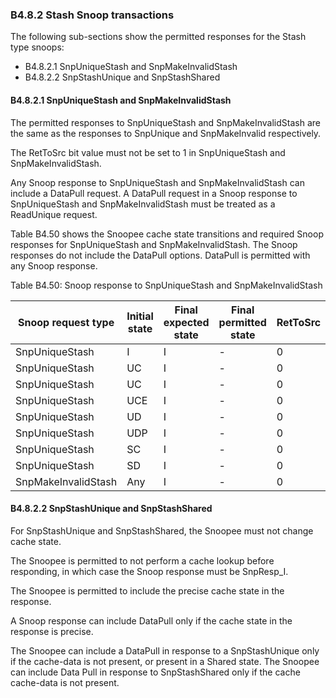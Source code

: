 ### B4.8.2 Stash Snoop transactions

The following sub-sections show the permitted responses for the Stash type snoops:

- B4.8.2.1 SnpUniqueStash and SnpMakeInvalidStash
- B4.8.2.2 SnpStashUnique and SnpStashShared

#### B4.8.2.1 SnpUniqueStash and SnpMakeInvalidStash

The permitted responses to SnpUniqueStash and SnpMakeInvalidStash are the same as the responses to SnpUnique and SnpMakeInvalid respectively.

The RetToSrc bit value must not be set to 1 in SnpUniqueStash and SnpMakeInvalidStash.

Any Snoop response to SnpUniqueStash and SnpMakeInvalidStash can include a DataPull request. A DataPull request in a Snoop response to SnpUniqueStash and SnpMakeInvalidStash must be treated as a ReadUnique request.

Table B4.50 shows the Snoopee cache state transitions and required Snoop responses for SnpUniqueStash and SnpMakeInvalidStash. The Snoop responses do not include the DataPull options. DataPull is permitted with any Snoop response.

Table B4.50: Snoop response to SnpUniqueStash and SnpMakeInvalidStash

| Snoop request type  | Initial state | Final expected state | Final permitted state | RetToSrc | Snoop response        |
|---------------------|---------------|----------------------|-----------------------|----------|-----------------------|
| SnpUniqueStash      | I             | I                    | -                     | 0        | SnpResp\_I            |
| SnpUniqueStash      | UC            | I                    | -                     | 0        | SnpRespData\_I        |
| SnpUniqueStash      | UC            | I                    | -                     | 0        | SnpResp\_I            |
| SnpUniqueStash      | UCE           | I                    | -                     | 0        | SnpResp\_I            |
| SnpUniqueStash      | UD            | I                    | -                     | 0        | SnpRespData\_I\_PD    |
| SnpUniqueStash      | UDP           | I                    | -                     | 0        | SnpRespDataPtl\_I\_PD |
| SnpUniqueStash      | SC            | I                    | -                     | 0        | SnpResp\_I            |
| SnpUniqueStash      | SD            | I                    | -                     | 0        | SnpResp\_I\_PD        |
| SnpMakeInvalidStash | Any           | I                    | -                     | 0        | SnpResp\_I            |

#### B4.8.2.2 SnpStashUnique and SnpStashShared

For SnpStashUnique and SnpStashShared, the Snoopee must not change cache state.

The Snoopee is permitted to not perform a cache lookup before responding, in which case the Snoop response must be SnpResp\_I.

The Snoopee is permitted to include the precise cache state in the response.

A Snoop response can include DataPull only if the cache state in the response is precise.

The Snoopee can include a DataPull in response to a SnpStashUnique only if the cache-data is not present, or present in a Shared state. The Snoopee can include Data Pull in response to SnpStashShared only if the cache cache-data is not present.